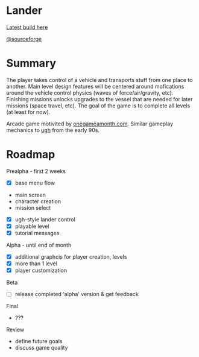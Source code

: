Lander
===

[Latest build here](https://sourceforge.net/projects/lander-april/files/latest/download?source=files)

[@sourceforge](https://sourceforge.net/projects/lander-april/files/builds/)

Summary
===
The player takes control of a vehicle and transports stuff from one place to another. Main level design features will be centered around mofications around the vehicle control physics (waves of force/air/gravity, etc). Finishing missions unlocks upgrades to the vessel that are needed for later missions (space travel, etc). The goal of the game is to complete all levels (at least for now).

Arcade game motivited by [onegameamonth.com](onegameamonth.com). Similar gameplay mechanics to [ugh](http://en.wikipedia.org/wiki/Ugh!) from the early 90s. 

Roadmap
========


Prealpha - first 2 weeks
- [x] base menu flow
- main screen
- character creation
- mission select
- [x] ugh-style lander control
- [x] playable level
- [x] tutorial messages

Alpha - until end of month
- [x] additional graphcis for player creation, levels
- [x] more than 1 level
- [x] player customization

Beta
- [ ] release completed 'alpha' version & get feedback

Final 
- ???

Review
- define future goals
- discuss game quality
